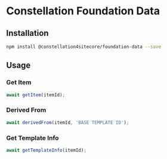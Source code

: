 # Constellation Foundation Data

## Installation

```bash
npm install @constellation4sitecore/foundation-data --save
```

## Usage

### Get Item

```ts
await getItem(itemId);
```

### Derived From

```ts
await derivedFrom(itemId, 'BASE TEMPLATE ID');
```

### Get Template Info

```ts
await getTemplateInfo(itemId);
```
